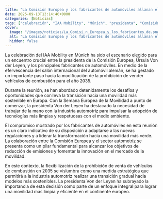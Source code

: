 ```yaml
---
title: "La Comisión Europea y los fabricantes de automóviles allanan el camino para modificar la prohibición de vender vehículos de combustión en 2035"
date: 2025-09-13T13:14:46+0000
categories: [Noticias]
tags: ["celebración", "IAA Mobility", "Múnich", "presidenta", "Comisión Europea", "fabricantes de automóviles", "automóvil alemán", "prohibición de vender vehículos de combustión", "movilidad sostenible", "Europa", "Semana Europea de"]
cover:
  image: "/images/noticias/La_Comisi_n_Europea_y_los_fabricantes_de.png"
  alt: "La Comisión Europea y los fabricantes de automóviles allanan el camino para modificar la prohibición de vender vehículos de combustión en 2035"
  hidden: false
---
```


La celebración del IAA Mobility en Múnich ha sido el escenario elegido para un encuentro crucial entre la presidenta de la Comisión Europea, Úrsula Von der Leyen, y los principales fabricantes de automóviles. En medio de la efervescencia del salón internacional del automóvil alemán, se ha gestado un importante paso hacia la modificación de la prohibición de vender vehículos de combustión para el año 2035.

Durante la reunión, se han abordado detenidamente los desafíos y oportunidades que conlleva la transición hacia una movilidad más sostenible en Europa. Con la Semana Europea de la Movilidad a punto de comenzar, la presidenta Von der Leyen ha destacado la necesidad de trabajar de la mano con la industria automotriz para impulsar la adopción de tecnologías más limpias y respetuosas con el medio ambiente.

El compromiso mostrado por los fabricantes de automóviles en esta reunión es un claro indicativo de su disposición a adaptarse a las nuevas regulaciones y a liderar la transformación hacia una movilidad más verde. La colaboración entre la Comisión Europea y el sector automotriz se presenta como un pilar fundamental para alcanzar los objetivos de reducción de emisiones y fomentar la innovación en el mercado de la movilidad.

En este contexto, la flexibilización de la prohibición de venta de vehículos de combustión en 2035 se vislumbra como una medida estratégica que permitirá a la industria automotriz realizar una transición gradual hacia modelos más sostenibles. La presidenta Von der Leyen ha subrayado la importancia de esta decisión como parte de un enfoque integral para lograr una movilidad más limpia y eficiente en el continente europeo.
